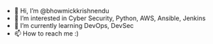 - 👋 Hi, I’m @bhowmickkrishnendu
- 👀 I’m interested in Cyber Security, Python, AWS, Ansible, Jenkins
- 🌱 I’m currently learning DevOps, DevSec
- 📫 How to reach me :) 


